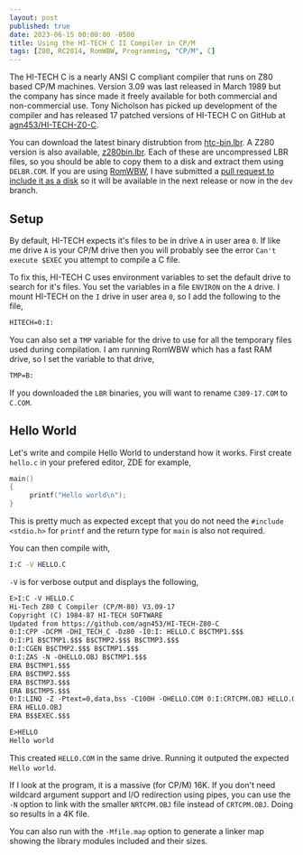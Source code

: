```yaml
---
layout: post
published: true
date: 2023-06-15 00:00:00 -0500
title: Using the HI-TECH C II Compiler in CP/M
tags: [Z80, RC2014, RomWBW, Programming, "CP/M", C]
---
```

The HI-TECH C is a nearly ANSI C compliant compiler that runs on Z80 based CP/M
machines. Version 3.09 was last released in March 1989 but the company has since
made it freely available for both commercial and non-commercial use. Tony
Nicholson has picked up development of the compiler and has released 17 patched
versions of HI-TECH C on GitHub at [agn453/HI-TECH-Z0-C](https://github.com/agn453/HI-TECH-Z80-C).

You can download the latest binary distrubtion from
[htc-bin.lbr](https://raw.githubusercontent.com/agn453/HI-TECH-Z80-C/master/htc-bin.lbr).
A Z280 version is also available,
[z280bin.lbr](https://raw.githubusercontent.com/agn453/HI-TECH-Z80-C/master/z280bin.lbr).
Each of these are uncompressed LBR files, so you should be able to copy them to
a disk and extract them using `DELBR.COM`. If you are using
[RomWBW](https://github.com/wwarthen/RomWBW), I have submitted a [pull request to
include it as a disk](https://github.com/wwarthen/RomWBW/pull/348) so it will be
available in the next release or now in the `dev` branch.

## Setup
By default, HI-TECH expects it's files to be in drive `A` in user area `0`. If
like me drive `A` is your CP/M drive then you will probably see the error
`Can't execute $EXEC` you attempt to compile a C file.

To fix this, HI-TECH C uses environment variables to set the default drive to
search for it's files. You set the variables in a file `ENVIRON` on the `A`
drive. I mount HI-TECH on the `I` drive in user area `0`, so I add the following
to the file,

```txt
HITECH=0:I:
```

You can also set a `TMP` variable for the drive to use for all the temporary
files used during compilation. I am running RomWBW which has a fast RAM drive,
so I set the variable to that drive,

```txt
TMP=B:
```

If you downloaded the `LBR` binaries, you will want to rename `C309-17.COM` to
`C.COM`.

## Hello World

Let's write and compile Hello World to understand how it works. First create
`hello.c` in your prefered editor, ZDE for example,

```c
main()
{
     printf("Hello world\n");
}
```

This is pretty much as expected except that you do not need the
`#include <stdio.h>` for `printf` and the return type for `main` is also not
required.

You can then compile with,

```cmd
I:C -V HELLO.C
```

`-V` is for verbose output and displays the following,

```txt
E>I:C -V HELLO.C
Hi-Tech Z80 C Compiler (CP/M-80) V3.09-17
Copyright (C) 1984-87 HI-TECH SOFTWARE
Updated from https://github.com/agn453/HI-TECH-Z80-C
0:I:CPP -DCPM -DHI_TECH_C -Dz80 -I0:I: HELLO.C B$CTMP1.$$$
0:I:P1 B$CTMP1.$$$ B$CTMP2.$$$ B$CTMP3.$$$
0:I:CGEN B$CTMP2.$$$ B$CTMP1.$$$
0:I:ZAS -N -OHELLO.OBJ B$CTMP1.$$$
ERA B$CTMP1.$$$
ERA B$CTMP2.$$$
ERA B$CTMP3.$$$
ERA B$CTMP5.$$$
0:I:LINQ -Z -Ptext=0,data,bss -C100H -OHELLO.COM 0:I:CRTCPM.OBJ HELLO.OBJ 0:I:LIBC.LIB
ERA HELLO.OBJ
ERA B$$EXEC.$$$

E>HELLO
Hello world
```

This created `HELLO.COM` in the same drive. Running it outputed the expected
`Hello world`.

If I look at the program, it is a massive (for CP/M) 16K. If you don't need
wildcard argument support and I/O redirection using pipes, you can use the `-N`
option to link with the smaller `NRTCPM.OBJ` file instead of `CRTCPM.OBJ`. Doing
so results in a 4K file.

You can also run with the `-Mfile.map` option to generate a linker map showing
the library modules included and their sizes.

